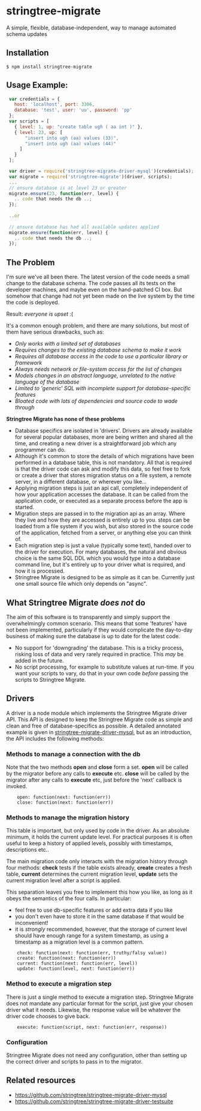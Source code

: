 # stringtree-migrate

A simple, flexible, database-independent, way to manage automated schema updates

## Installation

    $ npm install stringtree-migrate

## Usage Example:
```js
 var credentials = {
   host: 'localhost', port: 3306,
   database: 'test', user: 'uu', password: 'pp'
 };
 var scripts = [
   { level: 1, up: "create table ugh ( aa int )" },
   { level: 23, up: [
       "insert into ugh (aa) values (33)",
       "insert into ugh (aa) values (44)"
     ]
   }
 ];

 var driver = require('stringtree-migrate-driver-mysql')(credentials);
 var migrate = require('stringtree-migrate')(driver, scripts);
 ...
 // ensure database is at level 23 or greater
 migrate.ensure(23, function(err, level) {
   .. code that needs the db ..;
 });
 
 ..or
  
 // ensure database has had all available updates applied
 migrate.ensure(function(err, level) {
   .. code that needs the db ..;
 });
```
## The Problem

I'm sure we've all been there. The latest version of the code needs a small change to the database schema.
The code passes all its tests on the developer machines, and maybe even on the hand-patched CI box.
But somehow that change had not yet been made on the live system by the time the code is deployed.

Result: _everyone is upset_ :(

It's a common enough problem, and there are many solutions, but most of them have serious drawbacks, such as:

* _Only works with a limited set of databases_
* _Requires changes to the existing database schema to make it work_
* _Requires all database access in the code to use a particular library or framework_
* _Always needs network or file-system access for the list of changes_
* _Models changes in an abstract language, unrelated to the native language of the database_
* _Limited to 'generic' SQL with incomplete support for database-specific features_
* _Bloated code with lots of dependencies and source code to wade through_

**Stringtree Migrate has none of these problems**

* Database specifics are isolated in 'drivers'. Drivers are already available for several popular databases, more are being written and shared all the time, and creating a new driver is a straightforward job which any programmer can do.
* Although it's common to store the details of which migrations have been performed in a database table, this is not mandatory. All that is required is that the driver code can ask and modify this data, so feel free to fork or create a driver that stores migration status on a file system, a remote server, in a different database, or wherever you like...
* Applying migration steps is just an api call, completely independent of how your application accesses the database. It can be called from the application code, or executed as a separate process before the app is started.
* Migration steps are passed in to the migration api as an array. Where they live and how they are accessed is entirely up to you. steps can be loaded from a file system if you wish, but also stored in the source code of the application, fetched from a server, or anything else you can think of.
* Each migration step is just a value (typically some text), handed over to the driver for execution. For many databases, the natural and obvious choice is the same SQL DDL which you would type into a database command line, but it's entirely up to your driver what is required, and how it is processed.
* Stringtree Migrate is designed to be as simple as it can be. Currently just one small source file which only depends on "async".


## What Stringtree Migrate _does not_ do

The aim of this software is to transparently and simply support the overwhelmingly common scenario. This means that some 'features' have not been implemented, particularly if they would complicate the day-to-day business of making sure the database is up to date for the latest code.  

* No support for 'downgrading' the database. This is a tricky process, risking loss of data and very rarely required in practice. This _may_ be added in the future.
* No script processing, for example to substitute values at run-time. If you want your scripts to vary, do that in your own code _before_ passing the scripts to Stringtree Migrate.

## Drivers

A driver is a node module which implements the Stringtree Migrate driver API. This API is designed to keep the Stringtree Migrate code as simple and clean and free of database-specifics as possible. A detailed annotated example is given in [stringtree-migrate-driver-mysql](https://github.com/stringtree/stringtree-migrate-driver-mysql), but as an introduction, the API includes the following methods:

### Methods to manage a connection with the db
  Note that the two methods **open** and **close** form a set.
  **open** will be called by the migrator before any calls to **execute** etc.
  **close** will be called by the migrator after any calls to **execute** etc, just before the 'next' callback is invoked.
```
	open: function(next: function(err))
	close: function(next: function(err))
```

### Methods to manage the migration history
  This table is important, but only used by code in the driver. As an absolute minimum, it holds the current update level. For practical purposes it is often useful to keep a history of applied levels, possibly with timestamps, descriptions etc.. 

  The main migration code only interacts with the migration history through four methods: **check** tests if the table exists already, **create** creates a fresh table, **current** determines the current migration level, **update** sets the current migration level after a script is applied.

   This separation leaves you free to implement this how you like, as long as it obeys the semantics of the four calls. In particular:
   * feel free to use db-specific features or add extra data if you like
   * you don't even have to store it in the same database if that would be inconvenient!
   * it is _strongly_ recommended, however, that the storage of current level should have enough range for a system timestamp, as using a timestamp as a migration level is a common pattern.
```
	check: function(next: function(err, truthy/falsy value))
	create: function(next: function(err))
	current: function(next: function(err, level))
	update: function(level, next: function(err))
```

### Method to execute a migration step

  There is just a single method to execute a migration step. Stringtree Migrate does not mandate any particular format for the script, just give your chosen driver what it needs. Likewise, the response value will be whatever the driver code chooses to give back.
```
	execute: function(script, next: function(err, response))
```
### Configuration

Stringtree Migrate does not need any configuration, other than setting up the correct driver and scripts to pass in to the migrator.

## Related resources

* https://github.com/stringtree/stringtree-migrate-driver-mysql
* https://github.com/stringtree/stringtree-migrate-driver-testsuite
